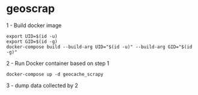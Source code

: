 # geoscrap

1 - Build docker image

```shell script
export UID=$(id -u)
export GID=$(id -g)
docker-compose build --build-arg UID="$(id -u)" --build-arg GID="$(id -g)"
```

2 - Run Docker container based on step 1

```shell script
docker-compose up -d geocache_scrapy
```

3 - dump data collected by 2
```shell script

```
